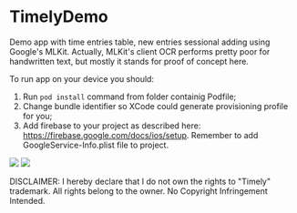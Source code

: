 # TimelyDemo
Demo app with time entries table, new entries sessional adding using Google's MLKit.
Actually, MLKit's client OCR performs pretty poor for handwritten text, but mostly it stands for proof of concept here.

To run app on your device you should:
1) Run ```pod install``` command from folder containig Podfile;
2) Change bundle identifier so XCode could generate provisioning profile for you;
3) Add firebase to your project as described here: https://firebase.google.com/docs/ios/setup. Remember to add GoogleService-Info.plist file to project.

![](TimelyDemo_GIF.gif) ![](TimelyDemo2_GIF.gif)

DISCLAIMER: I hereby declare that I do not own the rights to "Timely" trademark. All rights belong to the owner. No Copyright Infringement Intended.
